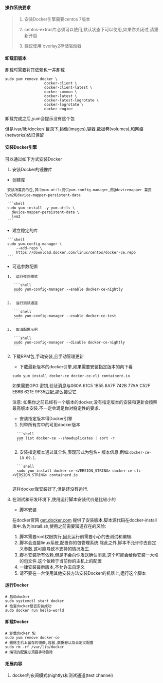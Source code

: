 #### 操作系统要求

> 1. 安装Docker引擎需要centos 7版本
>
> 2.  centos-extras库必须可以使用,默认状态下可以使用,如果你关闭过,请重新开启
> 3.  建议使用`overlay2存储驱动器

#### 卸载旧版本

卸载时需要将其依赖也一并卸载

```shell
sudo yum remove docker \
                  docker-client \
                  docker-client-latest \
                  docker-common \
                  docker-latest \
                  docker-latest-logrotate \
                  docker-logrotate \
                  docker-engine
```

卸载完成之后,yum会提示没有这个包

但是/var/lib/docker/ 目录下,镜像(images),容器,数据卷(volumes),和网络(networks)依旧保留

#### 安装Docker引擎

可以通过如下方式安装Docker

1.  安装Docker的镜像库

   +  创建库

     安装所需要的包,其中yum-utils提供yum-config-manager,而@devicemapper 需要lvm2和device-mapper-persistent-data

     ```shell
     sudo yum install -y yum-utils \
       device-mapper-persistent-data \
       lvm2
     ```

   +  建立稳定的库

     ```shell
     sudo yum-config-manager \
         --add-repo \
         https://download.docker.com/linux/centos/docker-ce.repo
     ```

   +  可选参数配置

     1.  运行夜间模式

        ```shell
        sudo yum-config-manager --enable docker-ce-nightly
        ```

     2.  运行测试通道

        ```shell
        sudo yum-config-manager --enable docker-ce-test
        ```

     3.  取消配置示例

        ```shell
        sudo yum-config-manager --disable docker-ce-nightly
        ```

2. 下载RPM包,手动安装,且手动管理更新

   +  下载最新版本的docker引擎,如果需要安装指定版本的向下看

     ```shell
     sudo yum install docker-ce docker-ce-cli containerd.io
     ```

     如果需要GPG 密钥,验证消息与060A 61C5 1B55 8A7F 742B 77AA C52F EB6B 621E 9F35匹配,那么接受它.

     注意: 如果你之前已经有一个版本的docker,没有指定版本的安装和更新会按照最高版本安装.不一定会满足你对稳定性的要求.
     
   +   安装指定版本得Docker引擎

      1.  列举所有库中的可用docker版本

         ```shell
         yum list docker-ce --showduplicates | sort -r
         ```

      2.  安装指定版本通过其全名,表现形式为包名+ 版本信息.例如:`docker-ce-18.09.1`.

         ```shell
         sudo yum install docker-ce-<VERSION_STRING> docker-ce-cli-<VERSION_STRING> containerd.io
         ```

      这样docker就安装好了,但是还没有运行.

3. 在测试和研发环境下,使用运行脚本安装代价是比较小的

   +  脚本安装

     在docker官网 [get.docker.com](https://get.docker.com/) 提供了安装版本.脚本源代码在docker-install库中.名为install.sh,使用之前需要知道存在的风险:

     1.  脚本需要root权限执行,因此运行前需要小心的去测试和编辑.
     2.  脚本会连接linux系统,配置你的包管理系统.除此之外,脚本不允许你去自定义参数,这可能导致不支持的情况发生.
     3.  脚本安装所有依赖,但是不会向你发送确认消息.这个可能会给你安装一大堆的包文件.这个依赖于当前你的主机上的配置
     4.  一律安装最新版本,不允许去自定义
     5.  请不要在一台使用其他安装方法安装Docker的机器上,运行这个脚本

#### 运行Docker

```shell
# 启动docker
sudo systemctl start docker
# 检查docker是否安装成功
sudo docker run hello-world
```

#### 卸载Docker

```shell
# 卸载docker 包
sudo yum remove docker-ce
# 删除主机上留存的镜像,容器,数据卷以及自定义配置
sudo rm -rf /var/lib/docker
# 编辑的配置必须要手动删除
```

#### 拓展内容

1.  docker的夜间模式(nightly)和测试通道(test channel)

​	